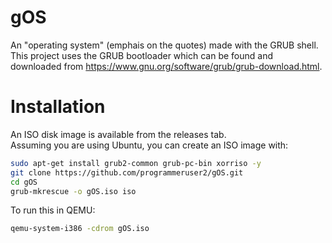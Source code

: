 # gOS
An "operating system" (emphais on the quotes) made with the GRUB shell.
This project uses the GRUB bootloader which can be found and downloaded from https://www.gnu.org/software/grub/grub-download.html.
# Installation
An ISO disk image is available from the releases tab.  
Assuming you are using Ubuntu, you can create an ISO image with:
```bash
sudo apt-get install grub2-common grub-pc-bin xorriso -y
git clone https://github.com/programmeruser2/gOS.git
cd gOS
grub-mkrescue -o gOS.iso iso
```
To run this in QEMU:
```bash
qemu-system-i386 -cdrom gOS.iso
```

